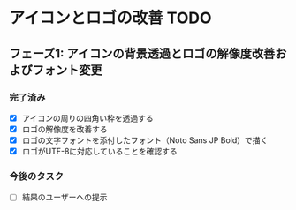 # アイコンとロゴの改善 TODO

## フェーズ1: アイコンの背景透過とロゴの解像度改善およびフォント変更

### 完了済み
- [x] アイコンの周りの四角い枠を透過する
- [x] ロゴの解像度を改善する
- [x] ロゴの文字フォントを添付したフォント（Noto Sans JP Bold）で描く
- [x] ロゴがUTF-8に対応していることを確認する

### 今後のタスク
- [ ] 結果のユーザーへの提示

